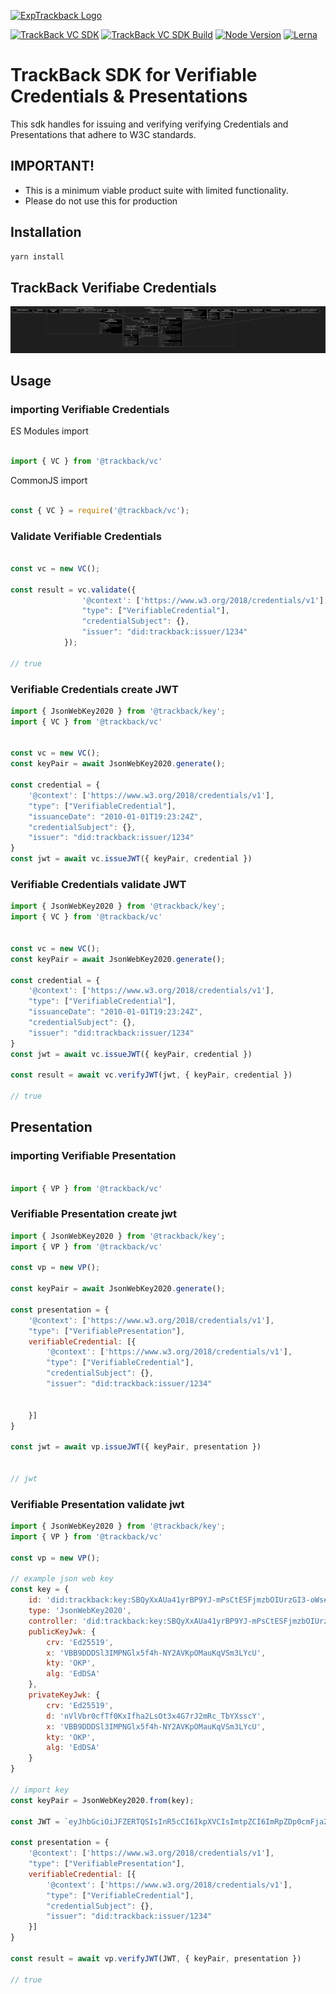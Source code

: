 [![ExpTrackback Logo](https://user-images.githubusercontent.com/2051324/127407635-236f8a7a-4ca6-410a-9fc4-add396743cfa.png)](https://trackback.co.nz/)

[![TrackBack VC SDK](https://img.shields.io/badge/trackback--vc-0.0.1--alpha-blue)](https://github.com/trackback-blockchain/trackback-verifiable/tree/main/packages/trackback-vc)
[![TrackBack VC SDK Build](https://img.shields.io/badge/build-pass-blueviolet)](https://github.com/trackback-blockchain/trackback-verifiable/tree/main/packages)
[![Node Version](https://img.shields.io/badge/nodejs-14.0.0+-8ca)](https://nodejs.org/es/blog/release/v14.0.0)
[![Lerna](https://img.shields.io/badge/maintained%20with-lerna-cc00ff.svg)](https://lerna.js.org/)

# TrackBack SDK for Verifiable Credentials & Presentations

This sdk handles for issuing and verifying verifying Credentials
and Presentations that adhere to W3C standards.

## IMPORTANT!
* This is a minimum viable product suite with limited functionality.
* Please do not use this for production

## Installation

```bash
yarn install
```

## TrackBack Verifiabe Credentials
![Architecture](Architecture.png)
## Usage

### importing Verifiable Credentials

ES Modules import

```javascript

import { VC } from '@trackback/vc'

```

CommonJS import

```javascript

const { VC } = require('@trackback/vc');

```

### Validate Verifiable Credentials

```javascript

const vc = new VC();

const result = vc.validate({
                '@context': ['https://www.w3.org/2018/credentials/v1'],
                "type": ["VerifiableCredential"],
                "credentialSubject": {},
                "issuer": "did:trackback:issuer/1234"
            });

// true

```

### Verifiable Credentials create JWT

```javascript
import { JsonWebKey2020 } from '@trackback/key';
import { VC } from '@trackback/vc'

 
const vc = new VC();
const keyPair = await JsonWebKey2020.generate();

const credential = {
    '@context': ['https://www.w3.org/2018/credentials/v1'],
    "type": ["VerifiableCredential"],
    "issuanceDate": "2010-01-01T19:23:24Z",
    "credentialSubject": {},
    "issuer": "did:trackback:issuer/1234"
}
const jwt = await vc.issueJWT({ keyPair, credential })

```

### Verifiable Credentials validate JWT

```javascript
import { JsonWebKey2020 } from '@trackback/key';
import { VC } from '@trackback/vc'

 
const vc = new VC();
const keyPair = await JsonWebKey2020.generate();

const credential = {
    '@context': ['https://www.w3.org/2018/credentials/v1'],
    "type": ["VerifiableCredential"],
    "issuanceDate": "2010-01-01T19:23:24Z",
    "credentialSubject": {},
    "issuer": "did:trackback:issuer/1234"
}
const jwt = await vc.issueJWT({ keyPair, credential })

const result = await vc.verifyJWT(jwt, { keyPair, credential })

// true
```


## Presentation

### importing Verifiable Presentation

```javascript

import { VP } from '@trackback/vc'

```

### Verifiable Presentation create jwt

```javascript
import { JsonWebKey2020 } from '@trackback/key';
import { VP } from '@trackback/vc'

const vp = new VP();

const keyPair = await JsonWebKey2020.generate();

const presentation = {
    '@context': ['https://www.w3.org/2018/credentials/v1'],
    "type": ["VerifiablePresentation"],
    verifiableCredential: [{
        '@context': ['https://www.w3.org/2018/credentials/v1'],
        "type": ["VerifiableCredential"],
        "credentialSubject": {},
        "issuer": "did:trackback:issuer/1234"


    }]
}

const jwt = await vp.issueJWT({ keyPair, presentation })


// jwt
```

### Verifiable Presentation validate jwt

```javascript
import { JsonWebKey2020 } from '@trackback/key';
import { VP } from '@trackback/vc'

const vp = new VP();

// example json web key
const key = {
    id: 'did:trackback:key:SBQyXxAUa41yrBP9YJ-mPsCtESFjmzbOIUrzGI3-oWs#SBQyXxAUa41yrBP9YJ-mPsCtESFjmzbOIUrzGI3-oWs',
    type: 'JsonWebKey2020',
    controller: 'did:trackback:key:SBQyXxAUa41yrBP9YJ-mPsCtESFjmzbOIUrzGI3-oWs',
    publicKeyJwk: {
        crv: 'Ed25519',
        x: 'VBB9DDDSl3IMPNGlx5f4h-NY2AVKpOMauKqVSm3LYcU',
        kty: 'OKP',
        alg: 'EdDSA'
    },
    privateKeyJwk: {
        crv: 'Ed25519',
        d: 'nVlVbr0cfTf0KxIfha2LsOt3x4G7rJ2mRc_TbYXsscY',
        x: 'VBB9DDDSl3IMPNGlx5f4h-NY2AVKpOMauKqVSm3LYcU',
        kty: 'OKP',
        alg: 'EdDSA'
    }
}

// import key
const keyPair = JsonWebKey2020.from(key);

const JWT = `eyJhbGciOiJFZERTQSIsInR5cCI6IkpXVCIsImtpZCI6ImRpZDp0cmFja2JhY2s6a2V5OlNCUXlYeEFVYTQxeXJCUDlZSi1tUHNDdEVTRmptemJPSVVyekdJMy1vV3MjU0JReVh4QVVhNDF5ckJQOVlKLW1Qc0N0RVNGam16Yk9JVXJ6R0kzLW9XcyJ9.eyJuYmYiOjE2MzQ2ODA2MDksInZwIjp7IkBjb250ZXh0IjpbImh0dHBzOi8vd3d3LnczLm9yZy8yMDE4L2NyZWRlbnRpYWxzL3YxIl0sInR5cGUiOlsiVmVyaWZpYWJsZVByZXNlbnRhdGlvbiJdLCJ2ZXJpZmlhYmxlQ3JlZGVudGlhbCI6W3siQGNvbnRleHQiOlsiaHR0cHM6Ly93d3cudzMub3JnLzIwMTgvY3JlZGVudGlhbHMvdjEiXSwidHlwZSI6WyJWZXJpZmlhYmxlQ3JlZGVudGlhbCJdLCJjcmVkZW50aWFsU3ViamVjdCI6e30sImlzc3VlciI6ImRpZDp0cmFja2JhY2s6aXNzdWVyLzEyMzQifV19fQ.mZLZIH-BOd3r72ryGEkfs7UBfIQ5_fSRchUo9h7DgIwd9L2BE3fhIviJW2X9YMIyEVeAi8C2Yz1m8ETT9pmHBw`

const presentation = {
    '@context': ['https://www.w3.org/2018/credentials/v1'],
    "type": ["VerifiablePresentation"],
    verifiableCredential: [{
        '@context': ['https://www.w3.org/2018/credentials/v1'],
        "type": ["VerifiableCredential"],
        "credentialSubject": {},
        "issuer": "did:trackback:issuer/1234"
    }]
}

const result = await vp.verifyJWT(JWT, { keyPair, presentation })

// true
```
